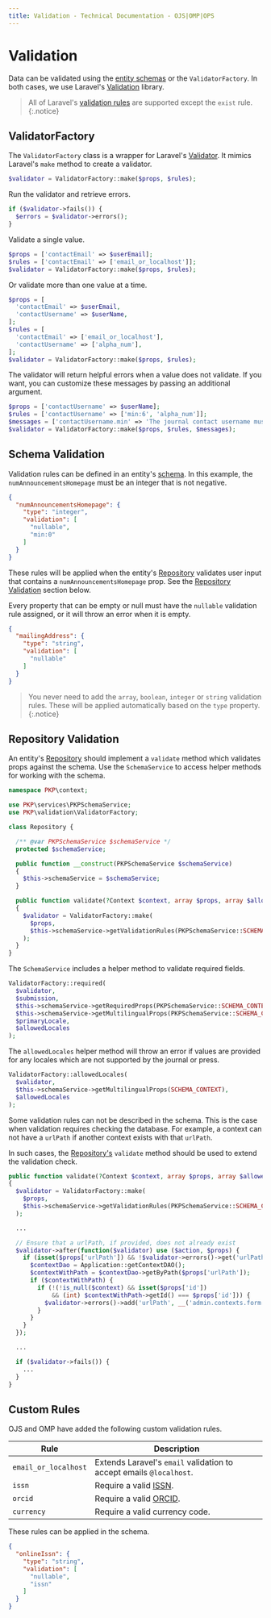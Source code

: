 ```yaml
---
title: Validation - Technical Documentation - OJS|OMP|OPS
---
```


# Validation

Data can be validated using the [entity schemas](./architecture-entities#schemas) or the `ValidatorFactory`. In both cases, we use Laravel's [Validation](https://laravel.com/docs/5.5/validation) library.

> All of Laravel's [validation rules](https://laravel.com/docs/5.5/validation#available-validation-rules) are supported except the `exist` rule.
{:.notice}

## ValidatorFactory

The `ValidatorFactory` class is a wrapper for Laravel's [Validator](https://laravel.com/docs/5.5/validation). It mimics Laravel's `make` method to create a validator.

```php
$validator = ValidatorFactory::make($props, $rules);
```

Run the validator and retrieve errors.

```php
if ($validator->fails()) {
  $errors = $validator->errors();
}
```

Validate a single value.

```php
$props = ['contactEmail' => $userEmail];
$rules = ['contactEmail' => ['email_or_localhost']];
$validator = ValidatorFactory::make($props, $rules);
```

Or validate more than one value at a time.

```php
$props = [
  'contactEmail' => $userEmail,
  'contactUsername' => $userName,
];
$rules = [
  'contactEmail' => ['email_or_localhost'],
  'contactUsername' => ['alpha_num'],
];
$validator = ValidatorFactory::make($props, $rules);
```

The validator will return helpful errors when a value does not validate. If you want, you can customize these messages by passing an additional argument.

```php
$props = ['contactUsername' => $userName];
$rules = ['contactUsername' => ['min:6', 'alpha_num']];
$messages = ['contactUsername.min' => 'The journal contact username must be at least 6 characters.'];
$validator = ValidatorFactory::make($props, $rules, $messages);
```

## Schema Validation

Validation rules can be defined in an entity's [schema](./architecture-entities#schemas). In this example, the `numAnnouncementsHomepage` must be an integer that is not negative.

```json
{
  "numAnnouncementsHomepage": {
    "type": "integer",
    "validation": [
      "nullable",
      "min:0"
    ]
  }
}
```

These rules will be applied when the entity's [Repository](./architecture-repositories) validates user input that contains a `numAnnouncementsHomepage` prop. See the [Repository Validation](#repository-validation) section below.

Every property that can be empty or null must have the `nullable` validation rule assigned, or it will throw an error when it is empty.

```json
{
  "mailingAddress": {
    "type": "string",
    "validation": [
      "nullable"
    ]
  }
}
```

> You never need to add the `array`, `boolean`, `integer` or `string` validation rules. These will be applied automatically based on the `type` property.
{:.notice}

## Repository Validation

An entity's [Repository](./architecture-repositories) should implement a `validate` method which validates props against the schema. Use the `SchemaService` to access helper methods for working with the schema.

```php
namespace PKP\context;

use PKP\services\PKPSchemaService;
use PKP\validation\ValidatorFactory;

class Repository {

  /** @var PKPSchemaService $schemaService */
  protected $schemaService;

  public function __construct(PKPSchemaService $schemaService)
  {
    $this->schemaService = $schemaService;
  }

  public function validate(?Context $context, array $props, array $allowedLocales, string $primaryLocale): array
  {
    $validator = ValidatorFactory::make(
      $props,
      $this->schemaService->getValidationRules(PKPSchemaService::SCHEMA_CONTEXT, $allowedLocales)
    );
  }
}
```

The `SchemaService` includes a helper method to validate required fields.

```php
ValidatorFactory::required(
  $validator,
  $submission,
  $this->schemaService->getRequiredProps(PKPSchemaService::SCHEMA_CONTEXT),
  $this->schemaService->getMultilingualProps(PKPSchemaService::SCHEMA_CONTEXT),
  $primaryLocale,
  $allowedLocales
);
```

The `allowedLocales` helper method will throw an error if values are provided for any locales which are not supported by the journal or press.

```php
ValidatorFactory::allowedLocales(
  $validator,
  $this->schemaService->getMultilingualProps(SCHEMA_CONTEXT),
  $allowedLocales
);
```

Some validation rules can not be described in the schema. This is the case when validation requires checking the database. For example, a context can not have a `urlPath` if another context exists with that `urlPath`.

In such cases, the [Repository's](./architecture-repositories) `validate` method should be used to extend the validation check.

```php
public function validate(?Context $context, array $props, array $allowedLocales, string $primaryLocale): array
{
  $validator = ValidatorFactory::make(
    $props,
    $this->schemaService->getValidationRules(PKPSchemaService::SCHEMA_CONTEXT, $allowedLocales)
  );

  ...

  // Ensure that a urlPath, if provided, does not already exist
  $validator->after(function($validator) use ($action, $props) {
    if (isset($props['urlPath']) && !$validator->errors()->get('urlPath')) {
      $contextDao = Application::getContextDAO();
      $contextWithPath = $contextDao->getByPath($props['urlPath']);
      if ($contextWithPath) {
        if (!(!is_null($context) && isset($props['id'])
            && (int) $contextWithPath->getId() === $props['id'])) {
          $validator->errors()->add('urlPath', __('admin.contexts.form.pathExists'));
        }
      }
    }
  });

  ...

  if ($validator->fails()) {
    ...
  }
}
```

## Custom Rules

OJS and OMP have added the following custom validation rules.

| Rule | Description |
| --- | --- |
| `email_or_localhost` | Extends Laravel's `email` validation to accept emails `@localhost`. |
| `issn` | Require a valid [ISSN](https://www.issn.org/). |
| `orcid` | Require a valid [ORCID](https://orcid.org/). |
| `currency` | Require a valid currency code. |

These rules can be applied in the schema.

```json
{
  "onlineIssn": {
    "type": "string",
    "validation": [
      "nullable",
      "issn"
    ]
  }
}
```

